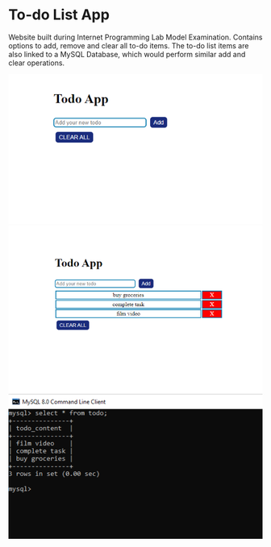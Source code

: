 # To-do List App
Website built during Internet Programming Lab Model Examination. Contains options to add, remove and clear all to-do items. The to-do list items are also linked to a MySQL Database, which would perform similar add and clear operations.

![To-Do App 1](output1.png)
![To-Do App 2](output2.png)
![To-Do App Database](output3.png)

